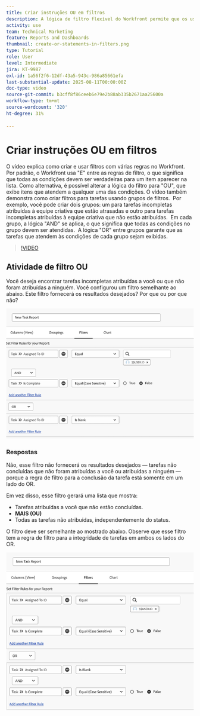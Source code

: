 ```yaml
---
title: Criar instruções OU em filtros
description: A lógica de filtro flexível do Workfront permite que os usuários refinem as exibições de relatórios usando regras "AND" padrão, condições "OR" opcionais e grupos de filtros organizados para critérios complexos.
activity: use
team: Technical Marketing
feature: Reports and Dashboards
thumbnail: create-or-statements-in-filters.png
type: Tutorial
role: User
level: Intermediate
jira: KT-9987
exl-id: 1a56f2f6-12df-43a5-943c-986a85661efa
last-substantial-update: 2025-08-11T00:00:00Z
doc-type: video
source-git-commit: b3cff8f86ceeb6e79e2b88ab335b2671aa25600a
workflow-type: tm+mt
source-wordcount: '320'
ht-degree: 31%

---
```


# Criar instruções OU em filtros

O vídeo explica como criar e usar filtros com várias regras no Workfront. &#x200B; Por padrão, o Workfront usa &quot;E&quot; entre as regras de filtro, o que significa que todas as condições devem ser verdadeiras para um item aparecer na lista.
Como alternativa, é possível alterar a lógica do filtro para &quot;OU&quot;, que exibe itens que atendem a qualquer uma das condições.
O vídeo também demonstra como criar filtros para tarefas usando grupos de filtros. &#x200B; Por exemplo, você pode criar dois grupos: um para tarefas incompletas atribuídas à equipe criativa que estão atrasadas e outro para tarefas incompletas atribuídas à equipe criativa que não estão atribuídas. &#x200B; Em cada grupo, a lógica &quot;AND&quot; se aplica, o que significa que todas as condições no grupo devem ser atendidas. &#x200B; A lógica &quot;OR&quot; entre grupos garante que as tarefas que atendem às condições de cada grupo sejam exibidas.

>[!VIDEO](https://video.tv.adobe.com/v/3470698/?quality=12&learn=on&captions=por_br)

## Atividade de filtro OU

Você deseja encontrar tarefas incompletas atribuídas a você ou que não foram atribuídas a ninguém. Você configurou um filtro semelhante ao abaixo. Este filtro fornecerá os resultados desejados? Por que ou por que não?

![Uma imagem de uma instrução OU criada incorretamente no [!DNL Workfront]](assets/or-statement-your-turn-1.png)

### Respostas

Não, esse filtro não fornecerá os resultados desejados — tarefas não concluídas que não foram atribuídas a você ou atribuídas a ninguém — porque a regra de filtro para a conclusão da tarefa está somente em um lado do OR.

Em vez disso, esse filtro gerará uma lista que mostra:

* Tarefas atribuídas a você que não estão concluídas.
* **MAIS (OU)**
* Todas as tarefas não atribuídas, independentemente do status.

O filtro deve ser semelhante ao mostrado abaixo. Observe que esse filtro tem a regra de filtro para a integridade de tarefas em ambos os lados do OR.

![Uma imagem de uma instrução OU criada corretamente no [!DNL Workfront]](assets/or-statement-your-turn-2.png)
